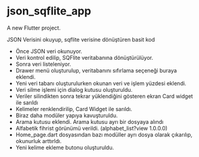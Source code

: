 # json_sqflite_app

A new Flutter project.

JSON Verisini okuyup, sqflite verisine dönüştüren basit kod

- Önce JSON veri okunuyor.
- Veri kontrol edilip, SQFlite veritabanına dönüştürülüyor.
- Sonra veri listeleniyor.
- Drawer menü oluşturulup, veritabanını sıfırlama seçeneği buraya eklendi.
- Yeni veri tabanı oluşturulurken okunan veri ve işlem yüzdesi eklendi.
- Veri silme işlemi için dialog kutusu oluşturuldu.
- Veriler silindikten sonra tekrar yüklendiğini gösteren ekran Card widget ile sarıldı
- Kelimeler renklendirilip, Card Widget ile sarıldı.
- Biraz daha modüler yapıya kavuşturuldu.
- Arama kutusu eklendi. Arama kutusu ayrı bir dosyaya alındı
- Alfabetik fihrist görünümü verildi. (alphabet_list?view 1.0.0.0)
- Home_page.dart dosyasından bazı modüller ayrı dosya olarak çıkarılıp, okunurluk arttırldı.
- Yeni kelime ekleme butonu oluşturuldu.


